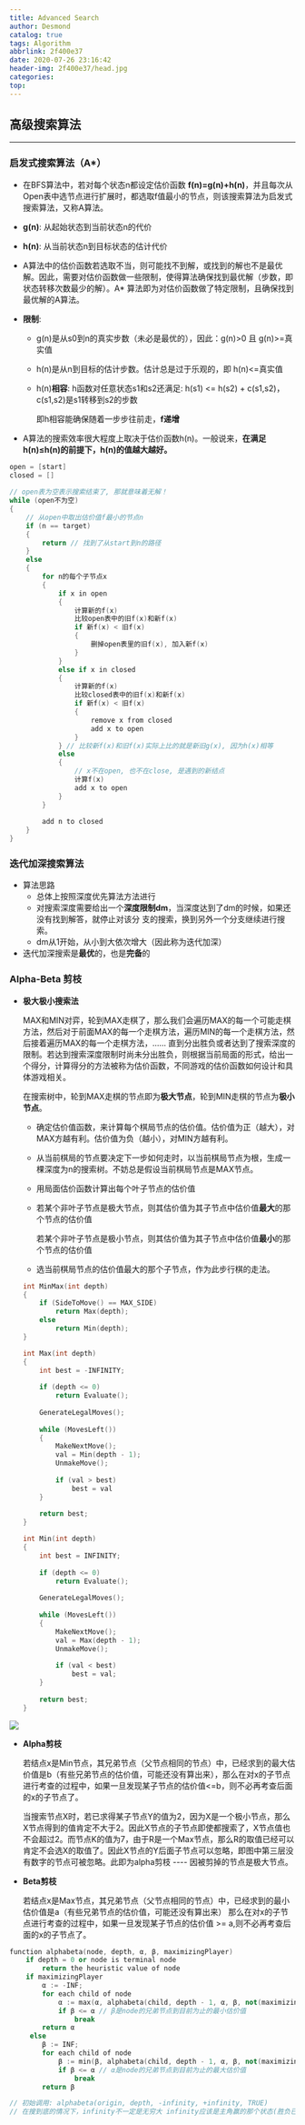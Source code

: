 ```yaml
---
title: Advanced Search
author: Desmond
catalog: true
tags: Algorithm
abbrlink: 2f400e37
date: 2020-07-26 23:16:42
header-img: 2f400e37/head.jpg
categories:
top:
---
```


## 高级搜索算法

------



### 启发式搜索算法（A*）

- 在BFS算法中，若对每个状态n都设定估价函数 **f(n)=g(n)+h(n)**，并且每次从Open表中选节点进行扩展时，都选取f值最小的节点，则该搜索算法为启发式搜索算法，又称A算法。

- **g(n)**: 从起始状态到当前状态n的代价

- **h(n)**: 从当前状态n到目标状态的估计代价

- A算法中的估价函数若选取不当，则可能找不到解，或找到的解也不是最优解。因此，需要对估价函数做一些限制，使得算法确保找到最优解（步数，即状态转移次数最少的解）。A* 算法即为对估价函数做了特定限制，且确保找到最优解的A算法。

- **限制**:

  - g(n)是从s0到n的真实步数（未必是最优的），因此：g(n)>0 且 g(n)>=真实值

  - h(n)是从n到目标的估计步数。估计总是过于乐观的，即 h(n)<=真实值

  - h(n)**相容**: h函数对任意状态s1和s2还满足: h(s1) <= h(s2) + c(s1,s2)，c(s1,s2)是s1转移到s2的步数

    即h相容能确保随着一步步往前走，**f递增**

- A算法的搜索效率很大程度上取决于估价函数h(n)。一般说来，**在满足h(n)≤h(n)的前提下，h(n)的值越大越好。**

```c++
open = [start]
closed = []
    
// open表为空表示搜索结束了, 那就意味着无解！
while (open不为空)
{
    // 从open中取出估价值f最小的节点n
    if (n == target)
    {
        return // 找到了从start到n的路径
    }
    else
    {
        for n的每个子节点x
        {
            if x in open
            {
                计算新的f(x)
                比较open表中的旧f(x)和新f(x)
                if 新f(x) < 旧f(x)
                {
                    删掉open表里的旧f(x), 加入新f(x)
                }
            }
            else if x in closed
            {
                计算新的f(x)
                比较closed表中的旧f(x)和新f(x)
                if 新f(x) < 旧f(x)
                {
                    remove x from closed
                    add x to open
                }
            } // 比较新f(x)和旧f(x)实际上比的就是新旧g(x), 因为h(x)相等
            else
            {
                // x不在open, 也不在close, 是遇到的新结点
                计算f(x)
                add x to open
            }
        }
        
        add n to closed
    }
}
```



### 迭代加深搜索算法

- 算法思路
  - 总体上按照深度优先算法方法进行
  - 对搜索深度需要给出一个**深度限制dm**，当深度达到了dm的时候，如果还没有找到解答，就停止对该分 支的搜索，换到另外一个分支继续进行搜索。
  - dm从1开始，从小到大依次增大（因此称为迭代加深）
- 迭代加深搜索是**最优**的，也是**完备**的



### Alpha-Beta 剪枝

- **极大极小搜索法**

  MAX和MIN对弈，轮到MAX走棋了，那么我们会遍历MAX的每一个可能走棋方法，然后对于前面MAX的每一个走棋方法，遍历MIN的每一个走棋方法，然后接着遍历MAX的每一个走棋方法，…… 直到分出胜负或者达到了搜索深度的限制。若达到搜索深度限制时尚未分出胜负，则根据当前局面的形式，给出一个得分，计算得分的方法被称为估价函数，不同游戏的估价函数如何设计和具体游戏相关。

  在搜索树中，轮到MAX走棋的节点即为**极大节点**，轮到MIN走棋的节点为**极小节点**。

  - 确定估价值函数，来计算每个棋局节点的估价值。估价值为正（越大），对MAX方越有利。估价值为负（越小），对MIN方越有利。

  - 从当前棋局的节点要决定下一步如何走时，以当前棋局节点为根，生成一棵深度为n的搜索树。不妨总是假设当前棋局节点是MAX节点。

  - 用局面估价函数计算出每个叶子节点的估价值

  - 若某个非叶子节点是极大节点，则其估价值为其子节点中估价值**最大**的那个节点的估价值

    若某个非叶子节点是极小节点，则其估价值为其子节点中估价值**最小**的那个节点的估价值

  - 选当前棋局节点的估价值最大的那个子节点，作为此步行棋的走法。

  ```c++
  int MinMax(int depth)
  {
      if (SideToMove() == MAX_SIDE)
          return Max(depth);
      else
          return Min(depth);
  }
  
  int Max(int depth)
  {
      int best = -INFINITY;
      
      if (depth <= 0)
          return Evaluate();
      
      GenerateLegalMoves();
      
      while (MovesLeft())
      {
          MakeNextMove();
          val = Min(depth - 1);
          UnmakeMove();
          
          if (val > best)
              best = val
      }
      
      return best;
  }
  
  int Min(int depth)
  {
      int best = INFINITY;
      
      if (depth <= 0)
          return Evaluate();
      
      GenerateLegalMoves();
      
      while (MovesLeft())
      {
          MakeNextMove();
          val = Max(depth - 1);
          UnmakeMove();
          
          if (val < best)
              best = val;
      }
      
      return best;
  }
  ```

![](2f400e37/pruning.png)

- **Alpha剪枝**

  若结点x是Min节点，其兄弟节点（父节点相同的节点）中，已经求到的最大估价值是b（有些兄弟节点的估价值，可能还没有算出来），那么在对x的子节点进行考查的过程中，如果一旦发现某子节点的估价值<=b，则不必再考查后面的x的子节点了。

  当搜索节点X时，若已求得某子节点Y的值为2，因为X是一个极小节点，那么X节点得到的值肯定不大于2。因此X节点的子节点即使都搜索了，X节点值也不会超过2。而节点K的值为7，由于R是一个Max节点，那么R的取值已经可以肯定不会选X的取值了。因此X节点的Y后面子节点可以忽略，即图中第三层没有数字的节点可被忽略。此即为alpha剪枝 ---- 因被剪掉的节点是极大节点。

- **Beta剪枝**

  若结点x是Max节点，其兄弟节点（父节点相同的节点）中，已经求到的最小估价值是a（有些兄弟节点的估价值，可能还没有算出来） 那么在对x的子节点进行考查的过程中，如果一旦发现某子节点的估价值 >= a,则不必再考查后面的x的子节点了。

```c++
function alphabeta(node, depth, α, β, maximizingPlayer)
    if depth = 0 or node is terminal node
        return the heuristic value of node
    if maximizingPlayer
        α := -INF; 
		for each child of node
            α := max(α, alphabeta(child, depth - 1, α, β, not(maximizingPlayer)))
            if β <= α // β是node的兄弟节点到目前为止的最小估价值
                break
        return α
     else
     	β := INF;
		for each child of node
            β := min(β, alphabeta(child, depth - 1, α, β, not(maximizingPlayer)))
            if β <= α // α是node的兄弟节点到目前为止的最大估价值
                break
        return β

// 初始调用: alphabeta(origin, depth, -infinity, +infinity, TRUE)   
// 在搜到底的情况下，infinity不一定是无穷大 infinity应该是主角赢的那个状态(胜负已分的状态)的估价值，而-infinity应该是主角输的那个状态(胜负已分的状态）的估价值。               
```

